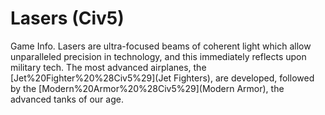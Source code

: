 # Lasers (Civ5)

Game Info.
Lasers are ultra-focused beams of coherent light which allow unparalleled precision in technology, and this immediately reflects upon military tech. The most advanced airplanes, the [Jet%20Fighter%20%28Civ5%29](Jet Fighters), are developed, followed by the [Modern%20Armor%20%28Civ5%29](Modern Armor), the advanced tanks of our age.
